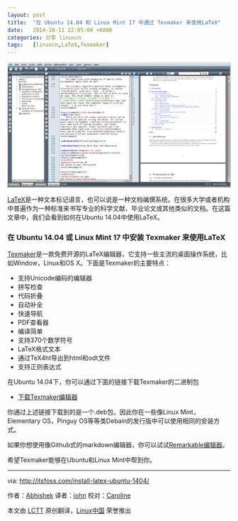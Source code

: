 ```yaml
---
layout: post
title:	"在 Ubuntu 14.04 和 Linux Mint 17 中通过 Texmaker 来使用LaTeX"
date:	2014-10-11 22:05:00 +0800 
categories:	分享 linuxcn 
tags:	[linuxcn,LaTeX,Texmaker]
---
```



![](/Asserts/Images/album/201410/11/220503kaok9om2lsk997qk.jpeg)


[LaTeX](http://www.latex-project.org/)是一种文本标记语言，也可以说是一种文档编撰系统。在很多大学或者机构中普遍作为一种标准来书写专业的科学文献、毕业论文或其他类似的文档。在这篇文章中，我们会看到如何在Ubuntu 14.04中使用LaTeX。


### 在 Ubuntu 14.04 或 Linux Mint 17 中安装 Texmaker 来使用LaTeX


[Texmaker](http://www.xm1math.net/texmaker/index.html)是一款免费开源的LaTeX编辑器，它支持一些主流的桌面操作系统，比如Window，Linux和OS X。下面是Texmaker的主要特点：


* 支持Unicode编码的编辑器
* 拼写检查
* 代码折叠
* 自动补全
* 快速导航
* PDF查看器
* 编译简单
* 支持370个数学符号
* LaTeX格式文本
* 通过TeX4ht导出到html和odt文件
* 支持正则表达式


在Ubuntu 14.04下，你可以通过下面的链接下载Texmaker的二进制包


* [下载Texmaker编辑器](http://www.xm1math.net/texmaker/download.html#linux)


你通过上述链接下载到的是一个.deb包，因此你在一些像Linux Mint，Elementary OS，Pinguy OS等等类Debain的发行版中可以使用相同的安装方式。


如果你想使用像Github式的markdown编辑器，你可以试试[Remarkable编辑器](http://itsfoss.com/remarkable-markdown-editor-linux/)。


希望Texmaker能够在Ubuntu和Linux Mint中帮到你。




---


via: <http://itsfoss.com/install-latex-ubuntu-1404/>


作者：[Abhishek](http://itsfoss.com/author/Abhishek/) 译者：[john](https://github.com/johnhoow) 校对：[Caroline](https://github.com/carolinewuyan)


本文由 [LCTT](https://github.com/LCTT/TranslateProject) 原创翻译，[Linux中国](http://linux.cn/) 荣誉推出
